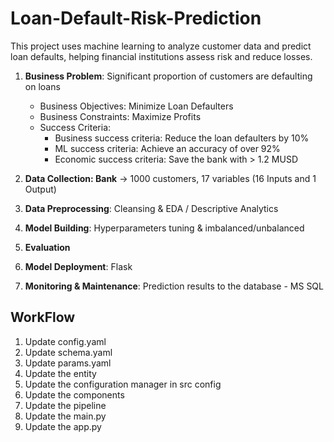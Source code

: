 # Loan-Default-Risk-Prediction
This project uses machine learning to analyze customer data and predict loan defaults, helping financial institutions assess risk and reduce losses.

1. **Business Problem**: Significant proportion of customers are defaulting on loans
    - Business Objectives: Minimize Loan Defaulters
    - Business Constraints: Maximize Profits
    - Success Criteria:
        - Business success criteria: Reduce the loan defaulters by 10%
        - ML success criteria: Achieve an accuracy of over 92%
        - Economic success criteria: Save the bank with > 1.2 MUSD

2. **Data Collection: Bank** -> 1000 customers, 17 variables (16 Inputs and 1 Output)

3. **Data Preprocessing**: Cleansing & EDA / Descriptive Analytics

4. **Model Building**: Hyperparameters tuning & imbalanced/unbalanced 

5. **Evaluation**

6. **Model Deployment**: Flask 

7. **Monitoring & Maintenance**: Prediction results to the database - MS SQL


## WorkFlow

1. Update config.yaml
2. Update schema.yaml 
3. Update params.yaml
4. Update the entity    
5. Update the configuration manager in src config
6. Update the components 
7. Update the pipeline 
8. Update the main.py  
9. Update the app.py
     
